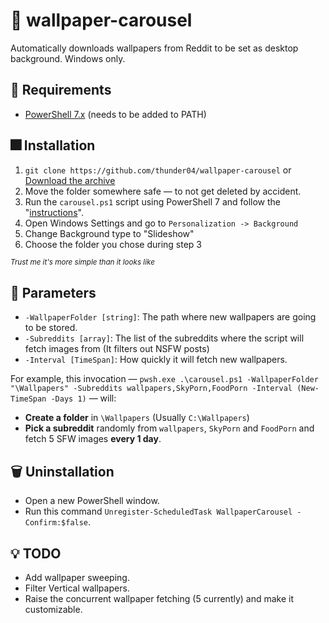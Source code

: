 # 🎠 wallpaper-carousel
Automatically downloads wallpapers from Reddit to be set as desktop background. Windows only.

## 📝 Requirements
- [PowerShell 7.x](https://docs.microsoft.com/en-us/powershell/scripting/install/installing-powershell-on-windows?view=powershell-7.1) (needs to be added to PATH)

## 🎆 Installation
1. `git clone https://github.com/thunder04/wallpaper-carousel` or [Download the archive](https://github.com/thunder04/wallpaper-carousel/archive/refs/heads/main.zip)
2. Move the folder somewhere safe — to not get deleted by accident.
3. Run the `carousel.ps1` script using PowerShell 7 and follow the "[instructions](https://github.com/thunder04/wallpaper-carousel/blob/main/README.md#parameters)".
4. Open Windows Settings and go to `Personalization -> Background`
5. Change Background type to "Slideshow"
6. Choose the folder you chose during step 3

*<sup>Trust me it's more simple than it looks like</sup>*

## 📐 Parameters
- `-WallpaperFolder [string]`: The path where new wallpapers are going to be stored.
- `-Subreddits [array]`: The list of the subreddits where the script will fetch images from (It filters out NSFW posts)
- `-Interval [TimeSpan]`: How quickly it will fetch new wallpapers.

For example, this invocation — `pwsh.exe .\carousel.ps1 -WallpaperFolder "\Wallpapers" -Subreddits wallpapers,SkyPorn,FoodPorn -Interval (New-TimeSpan -Days 1)` — will:
- __Create a folder__ in `\Wallpapers` (Usually `C:\Wallpapers`)
- __Pick a subreddit__ randomly from `wallpapers`, `SkyPorn` and `FoodPorn` and fetch 5 SFW images __every 1 day__.

## 🗑 Uninstallation
- Open a new PowerShell window.
- Run this command `Unregister-ScheduledTask WallpaperCarousel -Confirm:$false`.

## 💡 TODO
- Add wallpaper sweeping.
- Filter Vertical wallpapers.
- Raise the concurrent wallpaper fetching (5 currently) and make it customizable.
